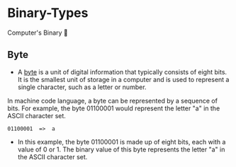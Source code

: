 # Binary-Types
Computer's Binary 💉

## Byte

- A [byte](https://en.wikipedia.org/wiki/Byte) is a unit of digital information that typically consists of eight bits. It is the smallest unit of storage in a computer and is used to represent a single character, such as a letter or number.

In machine code language, a byte can be represented by a sequence of bits. For example, the byte 01100001 would represent the letter "a" in the ASCII character set.
```
01100001  =>  a
```
- In this example, the byte 01100001 is made up of eight bits, each with a value of 0 or 1. The binary value of this byte represents the letter "a" in the ASCII character set.
